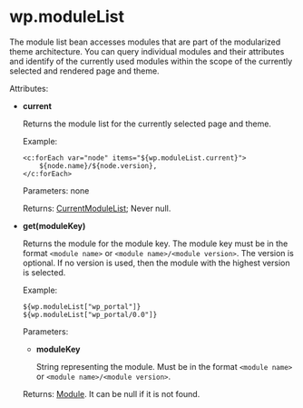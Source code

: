 # wp.moduleList

The module list bean accesses modules that are part of the modularized theme architecture. You can query individual modules and their attributes and identify of the currently used modules within the scope of the currently selected and rendered page and theme.

Attributes:

-   **current**

    Returns the module list for the currently selected page and theme.

    Example:

    ```
    <c:forEach var="node" items="${wp.moduleList.current}">   
        ${node.name}/${node.version},
    </c:forEach>
    ```

    Parameters: none

    Returns: [CurrentModuleList](../module_list/current_module_list/themeopt_el_bean_mod_current_list.md); Never null.

-   **get\(moduleKey\)**

    Returns the module for the module key. The module key must be in the format `<module name>` or `<module name>/<module version>`. The version is optional. If no version is used, then the module with the highest version is selected.

    Example:

    ```
    ${wp.moduleList["wp_portal"]}
    ${wp.moduleList["wp_portal/0.0"]}
    ```

    Parameters:

    -   **moduleKey**

        String representing the module. Must be in the format `<module name>` or `<module name>/<module version>`.

    Returns: [Module](themeopt_el_bean_module.md). It can be null if it is not found.


